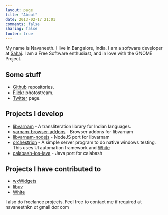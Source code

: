 ```yaml
---
layout: page
title: "About"
date: 2013-02-17 21:01
comments: false
sharing: false
footer: true
---
```

My name is Navaneeth. I live in Bangalore, India. I am a software developer at [Sahaj](http://www.sahajsoft.com/). I am a Free Software enthusiast, and in love with the GNOME Project. 

## Some stuff

* [Github](http://github.com/navaneeth) repositories.
* [Flickr](http://flickr.com/photos/navaneethkn) photostream. 
* [Twitter](http://www.twitter.com/navaneethkn) page. 

## Projects I develop

* [libvarnam](http://github.com/navaneeth/libvarnam) - A transliteration library for Indian languages.
* [varnam-browser-addons](http://github.com/navaneeth/varnam-browser-addons) - Browser addons for libvarnam
* [libvarnam-nodejs](http://github.com/navaneeth/libvarnam-nodejs) - NodeJS port for libvarnam
* [orchestrion](http://github.com/navaneeth/orchestrion) - A simple server program to do native windows testing. This uses UI automation framework and [White](https://github.com/TestStack/White)
* [calabash-ios-java](http://github.com/navaneeth/calabash-ios-java) - Java port for calabash

## Projects I have contributed to

* [wxWidgets](http://www.wxwidgets.org/)
* [libuv](https://github.com/joyent/libuv/)
* [White](https://github.com/TestStack/White)

I also do freelance projects. Feel free to contact me if required at navaneethkn *at* gmail *dot* com
